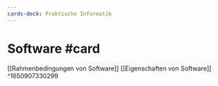 ```yaml
---
cards-deck: Praktische Informatik
---
```


# Software #card 
[[Rahmenbedingungen von Software]]
[[Eigenschaften von Software]]
^1650907330299

